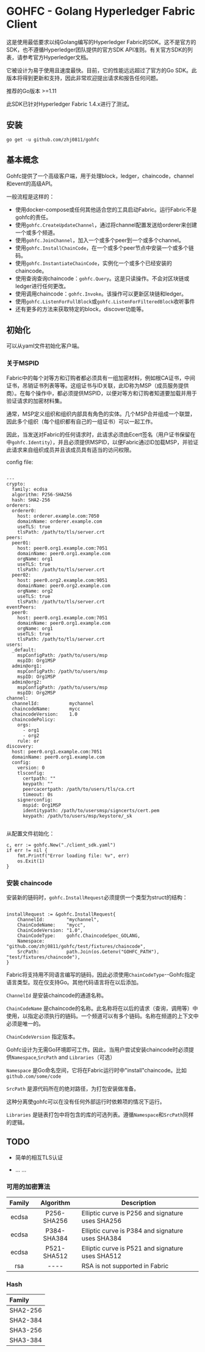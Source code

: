 # GOHFC - Golang Hyperledger Fabric Client

这是使用最低要求以纯Golang编写的Hyperledger Fabric的SDK。这不是官方的SDK，也不遵循Hyperledger团队提供的官方SDK API准则。有关官方SDK的列表，请参考官方Hyperledger文档。

它被设计为易于使用且速度最快。目前，它的性能远远超过了官方的Go SDK。此版本将得到更新和支持，因此非常欢迎提出请求和报告任何问题。

推荐的Go版本 >=1.11

此SDK已针对Hyperledger Fabric 1.4.x进行了测试。

## 安装

```
go get -u github.com/zhj0811/gohfc

```

## 基本概念

Gohfc提供了一个高级客户端，用于处理block，ledger，chaincode，channel和event的高级API。

一般流程是这样的：

- 使用docker-compose或任何其他适合您的工具启动Fabric。运行Fabric不是gohfc的责任。
- 使用`gohfc.CreateUpdateChannel`，通过将channel配置发送给orderer来创建一个或多个频道。
- 使用`gohfc.JoinChannel`，加入一个或多个peer到一个或多个channel。
- 使用`gohfc.InstallChainCode`，在一个或多个peer节点中安装一个或多个链码。
- 使用`gohfc.InstantiateChainCode`，实例化一个或多个已经安装的chaincode。
- 使用查询查询chaincode：`gohfc.Query`。这是只读操作。不会对区块链或ledger进行任何更改。
- 使用调用chaincode：`gohfc.Invoke`。该操作可以更新区块链和ledger。
- 使用`gohfc.ListenForFullBlock`或`gohfc.ListenForFilteredBlock`收听事件
- 还有更多的方法来获取特定的block，discover功能等。

## 初始化

可以从yaml文件初始化客户端。

### 关于MSPID
Fabric中的每个对等方和订购者都必须具有一组加密材料，例如根CA证书，中间证书，吊销证书列表等等。这组证书与ID关联，此ID称为MSP（成员服务提供商）。在每个操作中，都必须提供MSPID，以便对等方和订购者知道要加载并用于验证请求的加密材料集。

通常，MSP定义组织和组织内部具有角色的实体。几个MSP合并组成一个联盟，因此多个组织（每个组织都有自己的一组证书）可以一起工作。

因此，当发送对Fabric的任何请求时，此请求必须由Ecert签名（用户证书保留在中`gohfc.Identity`），并且必须提供MSPID，以便Fabric通过ID加载MSP，并验证此请求来自组织成员并且该成员具有适当的访问权限。

config file:

```

---
crypto:
  family: ecdsa
  algorithm: P256-SHA256
  hash: SHA2-256
orderers:
  orderer0:
    host: orderer.example.com:7050
    domainName: orderer.example.com
    useTLS: true
    tlsPath: /path/to/tls/server.crt
peers:
  peer01:
    host: peer0.org1.example.com:7051
    domainName: peer0.org1.example.com
    orgName: org1
    useTLS: true
    tlsPath: /path/to/tls/server.crt
  peer02:
    host: peer0.org2.example.com:9051
    domainName: peer0.org2.example.com
    orgName: org2
    useTLS: true
    tlsPath: /path/to/tls/server.crt
eventPeers:
  peer0:
    host: peer0.org1.example.com:7051
    domainName: peer0.org1.example.com
    orgName: org1
    useTLS: true
    tlsPath: /path/to/tls/server.crt
users:
  _default:
    mspConfigPath: /path/to/users/msp
    mspID: Org1MSP
  admin@org1:
    mspConfigPath: /path/to/users/msp
    mspID: Org1MSP
  admin@org2:
    mspConfigPath: /path/to/users/msp
    mspID: Org2MSP
channel:
  channelId:           mychannel
  chaincodeName:       mycc
  chaincodeVersion:    1.0
  chaincodePolicy:
    orgs:
      - org1
      - org2
    rule: or
discovery:
  host: peer0.org1.example.com:7051
  domainName: peer0.org1.example.com
  config:
    version: 0
    tlsconfig:
      certpath: ""
      keypath: ""
      peercacertpath: /path/to/users/tls/ca.crt
      timeout: 0s
    signerconfig:
      mspid: Org1MSP
      identitypath: /path/to/usersmsp/signcerts/cert.pem
      keypath: /path/to/users/msp/keystore/_sk


```

从配置文件初始化：

```
c, err := gohfc.New("./client_sdk.yaml")
if err != nil {
    fmt.Printf("Error loading file: %v", err)
	os.Exit(1)
}

```

### 安装 chaincode

安装新的链码时，`gohfc.InstallRequest`必须提供一个类型为struct的结构：

```

installRequest := &gohfc.InstallRequest{
    ChannelId:        "mychannel",
    ChainCodeName:    "mycc",
    ChainCodeVersion: "1.0",
    ChainCodeType:    gohfc.ChaincodeSpec_GOLANG,
    Namespace:        "github.com/zhj0811/gohfc/test/fixtures/chaincode",
    SrcPath:          path.Join(os.Getenv("GOHFC_PATH"), "test/fixtures/chaincode"),
}

```

Fabric将支持用不同语言编写的链码，因此必须使用`ChainCodeType`--Gohfc指定语言类型。现在仅支持Go。其他代码语言将在以后添加。

`ChannelId` 是安装chaincode的通道名称。

`ChainCodeName` 是chaincode的名称。此名称将在以后的请求（查询，调用等）中使用，以指定必须执行的链码。一个频道可以有多个链码。名称在频道的上下文中必须是唯一的。

`ChainCodeVersion` 指定版本。

Gohfc设计为无需Go环境即可工作。因此，当用户尝试安装chaincode时必须提供`Namespace`,`SrcPath` and `Libraries`（可选）

`Namespace` 是Go命名空间，它将在Fabric运行时中"install"chaincode。比如 `github.com/some/code`

`SrcPath` 是源代码所在的绝对路径，为打包安装做准备。 

这种分离使gohfc可以在没有任何外部运行时依赖项的情况下运行。

`Libraries` 是链表打包中将包含的库的可选列表。遵循`Namespace`和`SrcPath`同样的逻辑。

## TODO
- 简单的相互TLS认证

- ... ...


### 可用的加密算法

| Family   | Algorithm   | Description                                      | 
|:--------:|:-----------:|--------------------------------------------------| 
| ecdsa    | P256-SHA256 | Elliptic curve is P256 and signature uses SHA256 |
| ecdsa    | P384-SHA384 | Elliptic curve is P384 and signature uses SHA384 |
| ecdsa    | P521-SHA512 | Elliptic curve is P521 and signature uses SHA512 |
| rsa      | ----        | RSA is not supported in Fabric                   |

### Hash

| Family    | 
|:----------| 
| SHA2-256  |
| SHA2-384  |
| SHA3-256  |
| SHA3-384  |
